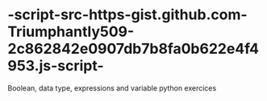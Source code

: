 # -script-src-https-gist.github.com-Triumphantly509-2c862842e0907db7b8fa0b622e4f4953.js-script-
Boolean, data type, expressions and variable python exercices
